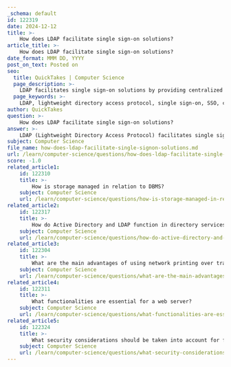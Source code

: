 ```yaml
---
_schema: default
id: 122319
date: 2024-12-12
title: >-
    How does LDAP facilitate single sign-on solutions?
article_title: >-
    How does LDAP facilitate single sign-on solutions?
date_format: MMM DD, YYYY
post_on_text: Posted on
seo:
  title: QuickTakes | Computer Science
  page_description: >-
    LDAP facilitates single sign-on solutions by providing centralized user management, streamlining authentication, enhancing security, and offering flexibility across platforms.
  page_keywords: >-
    LDAP, lightweight directory access protocol, single sign-on, SSO, centralized user management, authentication, security, identity and access management, IAM, integration, flexibility, user experience
author: QuickTakes
question: >-
    How does LDAP facilitate single sign-on solutions?
answer: >-
    LDAP (Lightweight Directory Access Protocol) facilitates single sign-on (SSO) solutions by providing a centralized directory service that manages user authentication and authorization across multiple applications and systems. Here’s how LDAP contributes to SSO:\n\n1. **Centralized User Management**: LDAP allows organizations to centralize their user information into a single directory. This means that instead of managing separate user lists for each application, administrators can manage all user accounts in one place. This centralization simplifies access management and enhances security.\n\n2. **Authentication Process**: When a user attempts to access a system or application, the client application sends an authentication request to the LDAP server. The server verifies the user's credentials against the stored information. If the credentials are valid, the user is granted access to the requested resources without needing to log in again for each application.\n\n3. **Enhanced Security**: By using LDAP for SSO, organizations can reduce the risk of credential theft. Users only need to remember one set of credentials, which minimizes the chances of passwords being reused or forgotten. This also leads to fewer support calls related to password issues.\n\n4. **Integration with Other Protocols**: LDAP can be integrated with various identity and access management (IAM) solutions and supports protocols like Kerberos and Secure Sockets Layer (SSL). This integration allows for secure authentication processes and enhances the overall security of the SSO solution.\n\n5. **Flexibility Across Platforms**: Unlike some SSO solutions that are limited to specific environments (like ADFS, which is focused on Windows), LDAP is versatile and can accommodate various computing environments, including Linux and Unix systems.\n\n6. **Simplified User Experience**: With LDAP SSO, users can seamlessly access multiple applications without the need to repeatedly enter their credentials. This improves efficiency and user satisfaction, as they can navigate between applications with ease.\n\nIn summary, LDAP plays a crucial role in enabling single sign-on solutions by centralizing user management, streamlining the authentication process, enhancing security, and providing a flexible framework that supports various platforms and protocols.
subject: Computer Science
file_name: how-does-ldap-facilitate-single-signon-solutions.md
url: /learn/computer-science/questions/how-does-ldap-facilitate-single-signon-solutions
score: -1.0
related_article1:
    id: 122310
    title: >-
        How is storage managed in relation to DBMS?
    subject: Computer Science
    url: /learn/computer-science/questions/how-is-storage-managed-in-relation-to-dbms
related_article2:
    id: 122317
    title: >-
        How do Active Directory and LDAP function in directory services?
    subject: Computer Science
    url: /learn/computer-science/questions/how-do-active-directory-and-ldap-function-in-directory-services
related_article3:
    id: 122304
    title: >-
        What are the main advantages of using network printing over traditional printing methods?
    subject: Computer Science
    url: /learn/computer-science/questions/what-are-the-main-advantages-of-using-network-printing-over-traditional-printing-methods
related_article4:
    id: 122311
    title: >-
        What functionalities are essential for a web server?
    subject: Computer Science
    url: /learn/computer-science/questions/what-functionalities-are-essential-for-a-web-server
related_article5:
    id: 122324
    title: >-
        What security considerations should be taken into account for file services?
    subject: Computer Science
    url: /learn/computer-science/questions/what-security-considerations-should-be-taken-into-account-for-file-services
---
```


&nbsp;